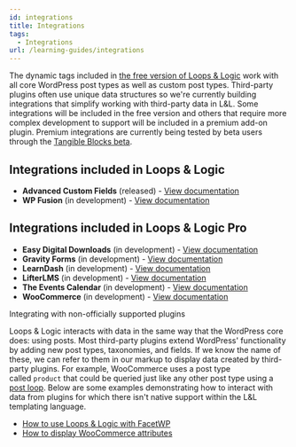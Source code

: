 ```yaml
---
id: integrations
title: Integrations
tags:
  - Integrations
url: /learning-guides/integrations
---
```

The dynamic tags included in [the free version of Loops & Logic](https://wordpress.org/plugins/tangible-loops-and-logic/) work with all core WordPress post types as well as custom post types. Third-party plugins often use unique data structures so we're currently building integrations that simplify working with third-party data in L&L. Some integrations will be included in the free version and others that require more complex development to support will be included in a premium add-on plugin. Premium integrations are currently being tested by beta users through the [Tangible Blocks beta](https://loopsandlogic.com/tangible-blocks/).

## Integrations included in Loops & Logic

- **Advanced Custom Fields** (released) - [View documentation](/docs/learning-guides/integrations/acf)
- **WP Fusion** (in development) - [View documentation](https://loop.tangible.one/extend/wp-fusion/)

## Integrations included in Loops & Logic Pro

- **Easy Digital Downloads** (in development) - [View documentation](https://loop.tangible.one/extend/easy-digital-downloads/)
- **Gravity Forms** (in development) - [View documentation](https://loop.tangible.one/extend/gravity-forms)
- **LearnDash** (in development) - [View documentation](https://loop.tangible.one/extend/learndash/)
- **LifterLMS** (in development) - [View documentation](https://loop.tangible.one/extend/lifter/)
- **The Events Calendar** (in development) - [View documentation](https://loop.tangible.one/extend/events-calendar)
- **WooCommerce** (in development) - [View documentation](https://loop.tangible.one/extend/woocommerce/)

Integrating with non-officially supported plugins  

Loops & Logic interacts with data in the same way that the WordPress core does: using posts. Most third-party plugins extend WordPress' functionality by adding new post types, taxonomies, and fields. If we know the name of these, we can refer to them in our markup to display data created by third-party plugins. For example, WooCommerce uses a post type called `product` that could be queried just like any other post type using a [post loop](/docs/learning-guides/dynamic-tags/loop/post). Below are some examples demonstrating how to interact with data from plugins for which there isn't native support within the L&L templating language.
- [How to use Loops & Logic with FacetWP](/docs/how-to/facet-wp-loop-tag)  
- [How to display WooCommerce attributes](/docs/how-to/woocommerce-attributes)